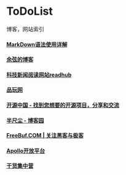 # ToDoList
博客，网站索引

#### [MarkDown语法使用详解](https://github.com/younghz/Markdown)
#### [余弦的博客](http://evilcos.me/)
#### [科技新闻阅读网站readhub](https://readhub.me/)
#### [品玩网](http://www.pingwest.com/)
#### [开源中国 - 找到您想要的开源项目，分享和交流](http://www.oschina.net/)
#### [半尺尘 - 博客园](http://www.cnblogs.com/tanzhenblog/)
#### [FreeBuf.COM | 关注黑客与极客](http://www.freebuf.com/)
#### [Apollo开放平台](http://apollo.auto/)
#### [干货集中营](http://gank.io/)
